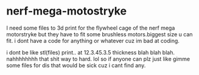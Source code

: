 # nerf-mega-motostryke
I need some files to 3d print for the flywheel cage of the nerf mega motorstryke but they have to fit some brushless motors.biggest size u can fit.
i dont have a code for anything or whatever cuz im bad at coding.

i dont be like stl(files) print.. at 12.3.45.3.5 thickness blah blah blah. nahhhhhhhh that shit way to hard. lol so if anyone can plz just like gimme some files for dis that would be sick cuz i cant find any.
